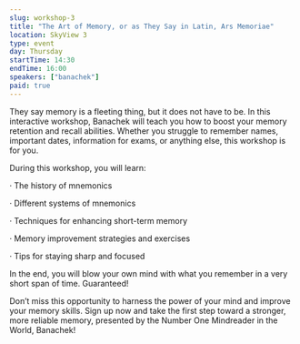 ```yaml
---
slug: workshop-3
title: "The Art of Memory, or as They Say in Latin, Ars Memoriae"
location: SkyView 3
type: event
day: Thursday
startTime: 14:30
endTime: 16:00
speakers: ["banachek"]
paid: true
---
```


They say memory is a fleeting thing, but it does not have to be. In this interactive workshop, Banachek will teach you how to boost your memory retention and recall abilities. Whether you struggle to remember names, important dates, information for exams, or anything else, this workshop is for you.

During this workshop, you will learn:

· The history of mnemonics

· Different systems of mnemonics

· Techniques for enhancing short-term memory

· Memory improvement strategies and exercises

· Tips for staying sharp and focused

In the end, you will blow your own mind with what you remember in a very short span of time. Guaranteed!

Don’t miss this opportunity to harness the power of your mind and improve your memory skills. Sign up now and take the first step toward a stronger, more reliable memory, presented by the Number One Mindreader in the World, Banachek!
